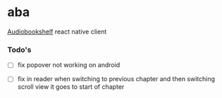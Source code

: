 # aba
[Audiobookshelf](https://github.com/advplyr/audiobookshelf) react native client



### Todo's
- [ ] fix popover not working on android
- [ ] fix in reader when switching to previous chapter and then switching scroll view it goes to start of chapter

